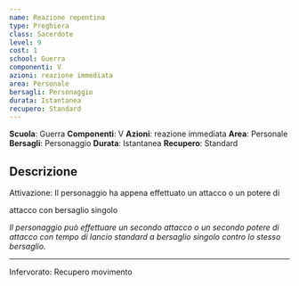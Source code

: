 ```yaml
---
name: Reazione repentina
type: Preghiera
class: Sacerdote
level: 9
cost: 1
school: Guerra
componenti: V
azioni: reazione immediata
area: Personale
bersagli: Personaggio
durata: Istantanea
recupero: Standard
---
```

**Scuola**: Guerra
**Componenti**: V
**Azioni**: reazione immediata
**Area**: Personale
**Bersagli**: Personaggio
**Durata**: Istantanea
**Recupero**: Standard

**Descrizione**
-

Attivazione: Il personaggio ha appena effettuato un attacco o un potere di

attacco con bersaglio singolo

*Il personaggio può effettuare un secondo attacco o un secondo potere di attacco con tempo di lancio standard a bersaglio singolo contro lo stesso bersaglio.*

---

Infervorato: Recupero movimento
